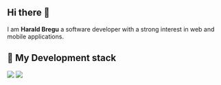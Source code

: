 ## Hi there 👋

I am **Harald Bregu** a software developer with a strong interest in web and mobile applications.

## 🧰 My Development stack


<p align="left">
    <img src="https://img.shields.io/badge/Angular-DD0031?style=for-the-badge&logo=angular&logoColor=ffffff" />
    <img src="https://img.shields.io/badge/React-01ADD8?style=for-the-badge&logo=react&logoColor=white" />
</p>


<!--
Here are some ideas to get you started:

- 🔭 I’m currently working on ...
- 🌱 I’m currently learning ...
- 👯 I’m looking to collaborate on ...
- 🤔 I’m looking for help with ...
- 💬 Ask me about ...
- 📫 How to reach me: ...
- 😄 Pronouns: ...
- ⚡ Fun fact: ...
-->
